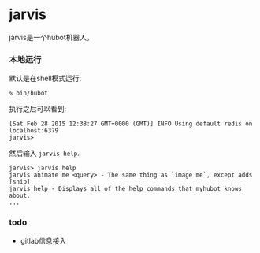 # jarvis

jarvis是一个hubot机器人。

### 本地运行


默认是在shell模式运行:

    % bin/hubot

执行之后可以看到:

    [Sat Feb 28 2015 12:38:27 GMT+0000 (GMT)] INFO Using default redis on localhost:6379
    jarvis>

然后输入 `jarvis help`.

    jarvis> jarvis help
    jarvis animate me <query> - The same thing as `image me`, except adds [snip]
    jarvis help - Displays all of the help commands that myhubot knows about.
    ...

### todo

- gitlab信息接入
